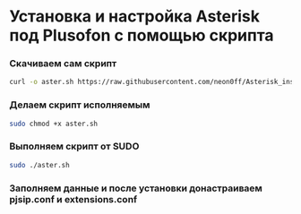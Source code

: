 # Установка и настройка Asterisk под Plusofon с помощью скрипта
### Скачиваем сам скрипт
```bash
curl -o aster.sh https://raw.githubusercontent.com/neon0ff/Asterisk_install/main/Aster_setup.sh
```
### Делаем скрипт исполняемым
```bash
sudo chmod +x aster.sh
```
### Выполняем скрипт от SUDO
```bash
sudo ./aster.sh
```
### Заполняем данные и после установки донастраиваем pjsip.conf и extensions.conf
